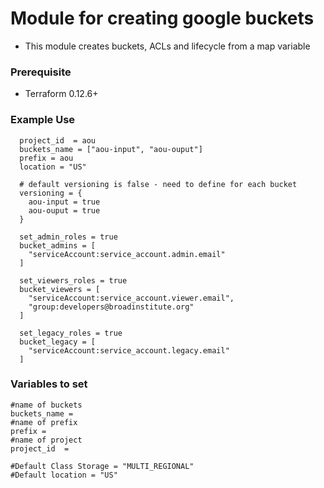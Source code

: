 # Module for creating google buckets

- This module creates buckets, ACLs and lifecycle from a map variable

### Prerequisite
- Terraform 0.12.6+

### Example Use
```
  project_id  = aou
  buckets_name = ["aou-input", "aou-ouput"]
  prefix = aou
  location = "US"
  
  # default versioning is false - need to define for each bucket
  versioning = {
    aou-input = true
    aou-ouput = true
  }

  set_admin_roles = true
  bucket_admins = [
    "serviceAccount:service_account.admin.email"
  ]

  set_viewers_roles = true
  bucket_viewers = [
    "serviceAccount:service_account.viewer.email",
    "group:developers@broadinstitute.org"
  ]
  
  set_legacy_roles = true
  bucket_legacy = [
    "serviceAccount:service_account.legacy.email"
  ]

```
### Variables to set
```
#name of buckets
buckets_name =
#name of prefix
prefix =
#name of project
project_id  =

#Default Class Storage = "MULTI_REGIONAL"
#Default location = "US"
```
